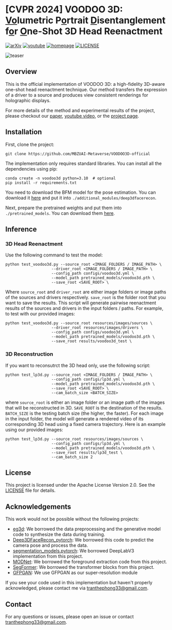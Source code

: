 # [CVPR 2024] VOODOO 3D: <ins>Vo</ins>lumetric P<ins>o</ins>rtrait <ins>D</ins>isentanglement f<ins>o</ins>r <ins>O</ins>ne-Shot 3D Head Reenactment

[![arXiv](https://img.shields.io/badge/arXiv-2312.04651-red?logo=arxiv&logoColor=red)](https://arxiv.org/abs/2312.04651)
[![youtube](https://img.shields.io/badge/video-Youtube-white?logo=youtube&logoColor=red)](https://arxiv.org/abs/2312.04651)
[![homepage](https://img.shields.io/badge/project-Homepage-orange?logo=Homepage&logoColor=orange)](https://arxiv.org/abs/2312.04651)
[![LICENSE](https://img.shields.io/badge/license-MIT%202.0-blue?logo=C&logoColor=blue)](https://github.com/MBZUAI-Metaverse/VOODOO3D-official/LICENSE)

![teaser](./resources/github_readme/teaser.gif)

## Overview
This is the official implementation of VOODOO 3D: a high-fidelity 3D-aware one-shot head reenactment technique. Our method transfers the expression of a driver to a source and produces view consistent renderings for holographic displays.

For more details of the method and experimental results of the project, please checkout our [paper](https://arxiv.org/abs/2312.04651), [youtube video](https://www.youtube.com/watch?v=Gu3oPG0_BaE), or the [project page](https://p0lyfish.github.io/voodoo3d/).

## Installation
First, clone the project:
```
git clone https://github.com/MBZUAI-Metaverse/VOODOO3D-official
```
The implementation only requires standard libraries. You can install all the dependencies using pip:
```
conda create -n voodoo3d python=3.10  # optional
pip install -r requirements.txt
```

You need to download the BFM model for the pose estimation. You can download it [here](https://mbzuaiac-my.sharepoint.com/:u:/g/personal/the_tran_mbzuai_ac_ae/EasQUk8MESRMtIphdDA7T14BDzj83frLGU3VQoWM6CG6iQ?e=C4vZ0k) and put it into `./additional_modules/deep3dfacerecon`.

Next, prepare the pretrained weights and put them into `./pretrained_models`. You can download them [here](https://mbzuaiac-my.sharepoint.com/:u:/g/personal/the_tran_mbzuai_ac_ae/EUWFHRIXZrxEo2Ak2zKhxfwBzmaLFjnBLmmi-5BoTuPU4w?e=m70Ly5).

## Inference
### 3D Head Reenactment
Use the following command to test the model:
```
python test_voodoo3d.py --source_root <IMAGE_FOLDERS / IMAGE_PATH> \
                    --driver_root <IMAGE_FOLDERS / IMAGE_PATH> \
                    --config_path configs/voodoo3d.yml \
                    --model_path pretrained_models/voodoo3d.pth \
                    --save_root <SAVE_ROOT> \
```
Where `source_root` and `driver_root` are either image folders or image paths of the sources and drivers respectively. `save_root` is the folder root that you want to save the results. This script will generate pairwise reenactment results of the sources and drivers in the input folders / paths. For example, to test with our provided images:
```
python test_voodoo3d.py --source_root resources/images/sources \
                    --driver_root resources/images/drivers \
                    --config_path configs/voodoo3d.yml \
                    --model_path pretrained_models/voodoo3d.pth \
                    --save_root results/voodoo3d_test \
```
### 3D Reconstruction
If you want to reconsutrct the 3D head only, use the following script:
```
python test_lp3d.py --source_root <IMAGE_FOLDERS / IMAGE_PATH> \
                    --config_path configs/lp3d.yml \
                    --model_path pretrained_models/voodoo3d.pth \
                    --save_root <SAVE_ROOT> \
                    --cam_batch_size <BATCH_SIZE>
```
where `source_root` is either an image folder or an image path of the images that will be reconstructed in 3D. `SAVE_ROOT` is the destination of the results. `BATCH_SIZE` is the testing batch size (the higher, the faster). For each image in the input folder, the model will generate a rendered video of its corresponding 3D head using a fixed camera trajectory. Here is an example using our provided images:
```
python test_lp3d.py --source_root resources/images/sources \
                    --config_path configs/lp3d.yml \
                    --model_path pretrained_models/voodoo3d.pth \
                    --save_root results/lp3d_test \
                    --cam_batch_size 2
```

## License

This project is licensed under the Apache License Version 2.0. See the [LICENSE](LICENSE) file for details.

## Acknowledgements
This work would not be possible without the following projects:

- [eg3d](https://github.com/NVlabs/eg3d): We borrowed the data preprocessing and the generative model code to synthesize the data during training.
- [Deep3DFaceRecon_pytorch](https://github.com/sicxu/Deep3DFaceRecon_pytorch): We borrowed this code to predict the camera pose and process the data.
- [segmentation_models.pytorch](https://github.com/qubvel/segmentation_models.pytorch): We borrowed DeepLabV3 implementation from this project.
- [MODNet](https://github.com/ZHKKKe/MODNet): We borrowed the foreground extraction code from this project.
- [SegFormer](https://github.com/NVlabs/SegFormer): We borrowed the transformer blocks from this project.
- [GFPGAN](https://github.com/TencentARC/GFPGAN): We use GFPGAN as our super-resolution module

If you see your code used in this implementation but haven't properly acknowledged, please contact me via [tranthephong33@gmail.com](tranthephong33@gmail.com).

## Contact
For any questions or issues, please open an issue or contact [tranthephong33@gmail.com](mailto:tranthephong33@gmail.com).
